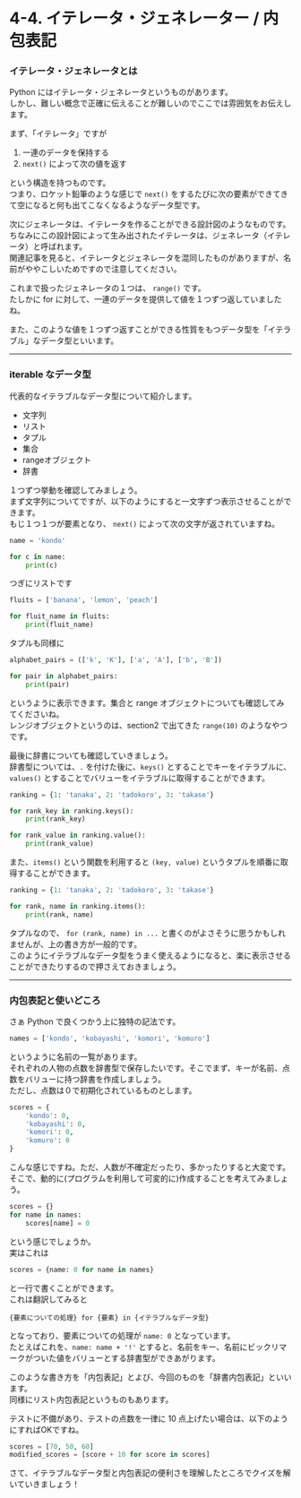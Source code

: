 # 4-4. イテレータ・ジェネレーター / 内包表記

### イテレータ・ジェネレータとは


Python にはイテレータ・ジェネレータというものがあります。<br>
しかし、難しい概念で正確に伝えることが難しいのでここでは雰囲気をお伝えします。

まず、「イテレータ」ですが

1. 一連のデータを保持する
2. `next()` によって次の値を返す

という構造を持つものです。<br>
つまり、ロケット鉛筆のような感じで `next()` をするたびに次の要素ができてきて空になると何も出てこなくなるようなデータ型です。

次にジェネレータは、イテレータを作ることができる設計図のようなものです。<br>
ちなみにこの設計図によって生み出されたイテレータは、ジェネレータ（イテレータ）と呼ばれます。<br>
関連記事を見ると、イテレータとジェネレータを混同したものがありますが、名前がややこしいためですので注意してください。

これまで扱ったジェネレータの１つは、 `range()` です。<br>
たしかに for に対して、一連のデータを提供して値を１つずつ返していましたね。

また、このような値を１つずつ返すことができる性質をもつデータ型を「イテラブル」なデータ型といいます。

---

### iterable なデータ型

代表的なイテラブルなデータ型について紹介します。

- 文字列
- リスト
- タプル
- 集合
- rangeオブジェクト
- 辞書

１つずつ挙動を確認してみましょう。<br>
まず文字列についてですが、以下のようにすると一文字ずつ表示させることができます。<br>
もじ１つ１つが要素となり、 `next()` によって次の文字が返されていますね。

```python
name = 'kondo'

for c in name:
    print(c)
```

つぎにリストです

```python
fluits = ['banana', 'lemon', 'peach']

for fluit_name in fluits:
    print(fluit_name)
```

タプルも同様に

```python
alphabet_pairs = (['k', 'K'], ['a', 'A'], ['b', 'B'])

for pair in alphabet_pairs:
    print(pair)
```

というように表示できます。集合と range オブジェクトについても確認してみてくださいね。<br>
レンジオブジェクトというのは、section2 で出てきた `range(10)` のようなやつです。

最後に辞書についても確認していきましょう。<br>
辞書型については、`.` を付けた後に、`keys()` とすることでキーをイテラブルに、<br>
`values()` とすることでバリューをイテラブルに取得することができます。

```python
ranking = {1: 'tanaka', 2: 'tadokoro', 3: 'takase'}

for rank_key in ranking.keys():
    print(rank_key)

for rank_value in ranking.value():
    print(rank_value)
```

また、`items()` という関数を利用すると `(key, value)` というタプルを順番に取得することができます。

```python
ranking = {1: 'tanaka', 2: 'tadokoro', 3: 'takase'}

for rank, name in ranking.items():
    print(rank, name)
```

タプルなので、 `for (rank, name) in ...` と書くのがよさそうに思うかもしれませんが、上の書き方が一般的です。<br>
このようにイテラブルなデータ型をうまく使えるようになると、楽に表示させることができたりするので押さえておきましょう。

---

### 内包表記と使いどころ

さぁ Python で良くつかう上に独特の記法です。<br>

```python
names = ['kondo', 'kobayashi', 'komori', 'komuro']
```

というように名前の一覧があります。<br>
それぞれの人物の点数を辞書型で保存したいです。そこでまず、キーが名前、点数をバリューに持つ辞書を作成しましょう。<br>
ただし、点数は０で初期化されているものとします。

```python
scores = {
    'kondo': 0,
    'kobayashi': 0,
    'komori': 0,
    'komuro': 0
}
```

こんな感じですね。ただ、人数が不確定だったり、多かったりすると大変です。<br>
そこで、動的に(プログラムを利用して可変的に)作成することを考えてみましょう。

```python
scores = {}
for name in names:
    scores[name] = 0
```

という感じでしょうか。<br>
実はこれは

```python
scores = {name: 0 for name in names}
```

と一行で書くことができます。<br>
これは翻訳してみると

`{要素についての処理} for {要素} in {イテラブルなデータ型}`

となっており、要素についての処理が `name: 0` となっています。<br>
たとえばこれを、`name: name + '!'` とすると、名前をキー、名前にビックリマークがついた値をバリューとする辞書型ができあがります。

このような書き方を「内包表記」とよび、今回のものを「辞書内包表記」といいます。<br>
同様にリスト内包表記というものもあります。

テストに不備があり、テストの点数を一律に 10 点上げたい場合は、以下のようにすればOKですね。

```python
scores = [70, 50, 60]
modified_scores = [score + 10 for score in scores]
```

さて、イテラブルなデータ型と内包表記の便利さを理解したところでクイズを解いていきましょう！
